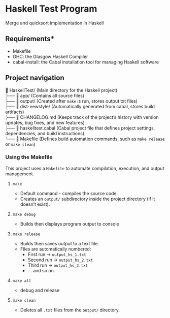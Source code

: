 # Haskell Test Program

Merge and quicksort implementation in Haskell

## Requirements*

- Makefile
- GHC: the Glasgow Haskell Compiler
- cabal-install: the Cabal installation tool for managing Haskell software

## Project navigation
📂 HaskellTest/ (Main directory for the Haskell project)  
├── 📂 app/                (Contains all source files)  
├── 📂 output/             (Created after `make` is run, stores output txt files)  
├── 📂 dist-newstyle/      (Automatically generated from cabal, stores build artifacts)  
├── 📄 CHANGELOG.md        (Keeps track of the project’s history with version updates, bug fixes, and new features)  
├── 📄 haskelltest.cabal    (Cabal project file that defines project settings, dependencies, and build instructions)  
└── 📄 Makefile             (Defines build automation commands, such as `make release` or `make clean`)



### Using the Makefile

This project uses a `Makefile` to automate compilation, execution, and output management.

1. `make`  
   - Default command – compiles the source code.  
   - Creates an `output/` subdirectory inside the project directory (if it doesn’t exist).  

2. `make debug`  
   - Builds then displays program output to console  

3. `make release`  
   - Builds then saves output to a text file.  
   - Files are automatically numbered:  
     - First run → `output_hs_1.txt`  
     - Second run → `output_hs_2.txt`  
     - Third run → `output_hs_3.txt`  
     - … and so on.

4. `make all`
   - debug and release 

4. `make clean`  
   - Deletes all `.txt` files from the `output/` directory. 
